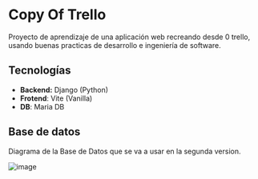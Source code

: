 # Copy Of Trello

Proyecto de aprendizaje de una aplicación web recreando desde 0 trello, usando buenas practicas de desarrollo e ingeniería de software.

## Tecnologías
- **Backend:** Django (Python)
- **Frotend**: Vite (Vanilla)
- **DB**: Maria DB 

## Base de datos
Diagrama de la Base de Datos que se va a usar en la segunda version.

![image](https://github.com/user-attachments/assets/cedf558f-a328-4120-bc70-b943f080b94d)

